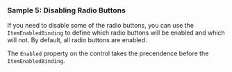 ### Sample 5: Disabling Radio Buttons

If you need to disable some of the radio buttons, you can use the `ItemEnabledBinding` to define which radio buttons will be enabled and which will not. By default, all radio buttons are enabled.

The `Enabled` property on the control takes the precendence before the `ItemEnabledBinding`.
